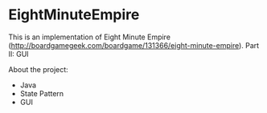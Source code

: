 EightMinuteEmpire
=================

This is an implementation of Eight Minute Empire (http://boardgamegeek.com/boardgame/131366/eight-minute-empire).
Part II: GUI

About the project:
- Java
- State Pattern
- GUI

